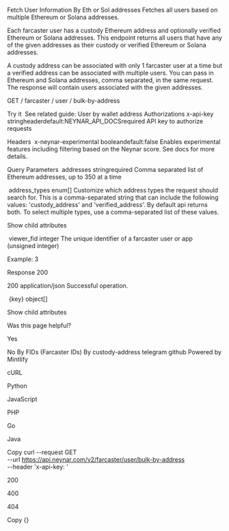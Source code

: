 Fetch User Information
By Eth or Sol addresses
Fetches all users based on multiple Ethereum or Solana addresses.

Each farcaster user has a custody Ethereum address and optionally verified Ethereum or Solana addresses. This endpoint returns all users that have any of the given addresses as their custody or verified Ethereum or Solana addresses.

A custody address can be associated with only 1 farcaster user at a time but a verified address can be associated with multiple users. You can pass in Ethereum and Solana addresses, comma separated, in the same request. The response will contain users associated with the given addresses.

GET
/
farcaster
/
user
/
bulk-by-address

Try it
​
See related guide: User by wallet address
Authorizations
​
x-api-key
stringheaderdefault:NEYNAR_API_DOCSrequired
API key to authorize requests

Headers
​
x-neynar-experimental
booleandefault:false
Enables experimental features including filtering based on the Neynar score. See docs for more details.

Query Parameters
​
addresses
stringrequired
Comma separated list of Ethereum addresses, up to 350 at a time

​
address_types
enum<string>[]
Customize which address types the request should search for. This is a comma-separated string that can include the following values: 'custody_address' and 'verified_address'. By default api returns both. To select multiple types, use a comma-separated list of these values.


Show child attributes

​
viewer_fid
integer
The unique identifier of a farcaster user or app (unsigned integer)

Example:
3

Response
200

200
application/json
Successful operation.

​
{key}
object[]

Show child attributes

Was this page helpful?


Yes

No
By FIDs (Farcaster IDs)
By custody-address
telegram
github
Powered by Mintlify

cURL

Python

JavaScript

PHP

Go

Java

Copy
curl --request GET \
  --url https://api.neynar.com/v2/farcaster/user/bulk-by-address \
  --header 'x-api-key: <api-key>'

200

400

404

Copy
{}
